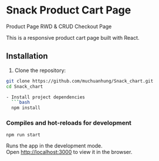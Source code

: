 # Snack Product Cart Page
Product Page RWD & CRUD Checkout Page

This is a responsive product cart page built with React.

## Installation

1. Clone the repository:

```bash
git clone https://github.com/muchuanhung/Snack_chart.git
cd Snack_chart

- Install project dependencies
  ```bash
  npm install
  ```

### Compiles and hot-reloads for development

```
npm run start
```

Runs the app in the development mode.\
Open [http://localhost:3000](http://localhost:3000) to view it in the browser.

